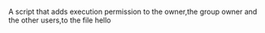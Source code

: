 A script that adds execution permission to the owner,the group owner and the other users,to the file hello
